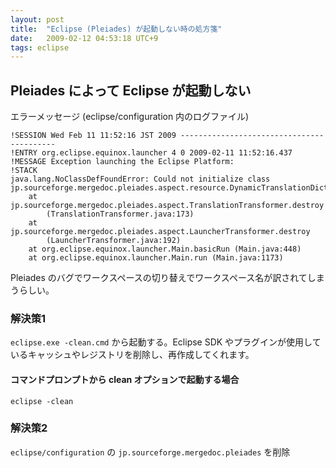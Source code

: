 ```yaml
---
layout: post
title:  "Eclipse (Pleiades) が起動しない時の処方箋"
date:   2009-02-12 04:53:18 UTC+9
tags: eclipse
---
```


## Pleiades によって Eclipse が起動しない

エラーメッセージ (eclipse/configuration 内のログファイル)

~~~
!SESSION Wed Feb 11 11:52:16 JST 2009 ------------------------------------------
!ENTRY org.eclipse.equinox.launcher 4 0 2009-02-11 11:52:16.437
!MESSAGE Exception launching the Eclipse Platform:
!STACK
java.lang.NoClassDefFoundError: Could not initialize class
jp.sourceforge.mergedoc.pleiades.aspect.resource.DynamicTranslationDictionary
    at jp.sourceforge.mergedoc.pleiades.aspect.TranslationTransformer.destroy
        (TranslationTransformer.java:173)
    at jp.sourceforge.mergedoc.pleiades.aspect.LauncherTransformer.destroy
        (LauncherTransformer.java:192)
    at org.eclipse.equinox.launcher.Main.basicRun (Main.java:448)
    at org.eclipse.equinox.launcher.Main.run (Main.java:1173)
~~~

Pleiades のバグでワークスペースの切り替えでワークスペース名が訳されてしまうらしい。

### 解決策1

`eclipse.exe -clean.cmd` から起動する。Eclipse SDK やプラグインが使用しているキャッシュやレジストリを削除し、再作成してくれます。

#### コマンドプロンプトから clean オプションで起動する場合

~~~
eclipse -clean
~~~

### 解決策2

`eclipse/configuration` の `jp.sourceforge.mergedoc.pleiades` を削除

